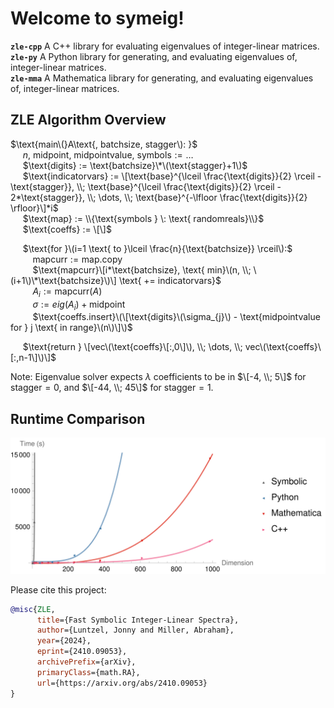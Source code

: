 # Welcome to symeig!   
**`zle-cpp`** A C++ library for evaluating eigenvalues of integer-linear matrices.  
**`zle-py`** A Python library for generating, and evaluating eigenvalues of, integer-linear matrices.  
**`zle-mma`** A Mathematica library for generating, and evaluating eigenvalues of, integer-linear matrices.    

## $\mathbf{Z}\textbf{LE Algorithm Overview}$ 
  
$\text{main\(}A\text{, batchsize, stagger\): }$  
&nbsp;&nbsp;&nbsp;&nbsp; $n\text{, midpoint, midpointvalue, symbols} := \dots$  
&nbsp;&nbsp;&nbsp;&nbsp; $\text{digits} := \text{batchsize}\*\(\text{stagger}+1\)$  
&nbsp;&nbsp;&nbsp;&nbsp; $\text{indicatorvars} := \[\text{base}^{\lceil \frac{\text{digits}}{2} \rceil - \text{stagger}}, \\; \text{base}^{\lceil \frac{\text{digits}}{2} \rceil - 2*\text{stagger}}, \\; \dots, \\; \text{base}^{-\lfloor \frac{\text{digits}}{2} \rfloor}\]*i$    
&nbsp;&nbsp;&nbsp;&nbsp; $\text{map} := \\{\text{symbols } \: \text{ randomreals}\\}$  
&nbsp;&nbsp;&nbsp;&nbsp; $\text{coeffs} := \[\]$  
  
&nbsp;&nbsp;&nbsp;&nbsp; $\text{for }\(i=1 \text{ to }\lceil \frac{n}{\text{batchsize}} \rceil\):$  
&nbsp;&nbsp;&nbsp;&nbsp;&nbsp;&nbsp;&nbsp;&nbsp; $\text{mapcurr} := \text{map.copy}$  
&nbsp;&nbsp;&nbsp;&nbsp;&nbsp;&nbsp;&nbsp;&nbsp; $\text{mapcurr}\[i*\text{batchsize}, \text{ min}\(n, \\; \(i+1\)\*\text{batchsize}\)\] \text{ += indicatorvars}$  
&nbsp;&nbsp;&nbsp;&nbsp;&nbsp;&nbsp;&nbsp;&nbsp; $A_{i} := \text{mapcurr}(A)$  
&nbsp;&nbsp;&nbsp;&nbsp;&nbsp;&nbsp;&nbsp;&nbsp; $\sigma := eig(A_{i}) + \text{midpoint}$  
&nbsp;&nbsp;&nbsp;&nbsp;&nbsp;&nbsp;&nbsp;&nbsp; $\text{coeffs.insert}\(\[\text{digits}\(\sigma_{j}\) - \text{midpointvalue for } j \text{ in range}\(n\)\]\)$  
  
&nbsp;&nbsp;&nbsp;&nbsp; $\text{return } \[vec\(\text{coeffs}\[:,0\]\), \\; \dots, \\; vec\(\text{coeffs}\[:,n-1\]\)\]$  
  
Note: Eigenvalue solver expects $\lambda$ coefficients to be in $\[-4, \\; 5\]$ for $\text{stagger}=0$, and $\[-44, \\; 45\]$ for $\text{stagger}=1$.

## $\textbf{Runtime Comparison}$  

![Image Description](runtime_gh.jpg)


Please cite this project:  
```bibtex
@misc{ZLE,
      title={Fast Symbolic Integer-Linear Spectra}, 
      author={Luntzel, Jonny and Miller, Abraham},
      year={2024},
      eprint={2410.09053},
      archivePrefix={arXiv},
      primaryClass={math.RA},
      url={https://arxiv.org/abs/2410.09053}
}
